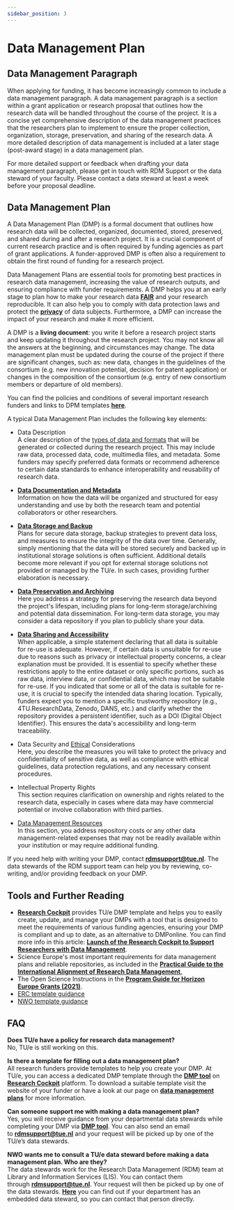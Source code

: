 ```yaml
---
sidebar_position: 3
---
```


# Data Management Plan

## Data Management Paragraph

When applying for funding, it has become increasingly common to include a data management paragraph. A data management paragraph is a section within a grant application or research proposal that outlines how the research data will be handled throughout the course of the project. It is a concise yet comprehensive description of the data management practices that the researchers plan to implement to ensure the proper collection, organization, storage, preservation, and sharing of the research data. A more detailed description of data management is included at a later stage (post-award stage) in a data management plan.

For more detailed support or feedback when drafting your data management paragraph, please get in touch with RDM Support or the data steward of your faculty. Please contact a data steward at least a week before your proposal deadline.

## Data Management Plan

A Data Management Plan (DMP) is a formal document that outlines how research data will be collected, organized, documented, stored, preserved, and shared during and after a research project. It is a crucial component of current research practice and is often required by funding agencies as part of grant applications. A funder-approved DMP is often also a requirement to obtain the first round of funding for a research project.

Data Management Plans are essential tools for promoting best practices in research data management, increasing the value of research outputs, and ensuring compliance with funder requirements. A DMP helps you at an early stage to plan how to make your research data [**FAIR**](/docs/before-research/FAIR/FAIR.md) and your research reproducible. It can also help you to comply with data protection laws and protect the [**privacy**](/docs/privacy/privacy/privacy.md) of data subjects. Furthermore, a DMP can increase the impact of your research and make it more efficient.

A DMP is a **living document**: you write it before a research project starts and keep updating it throughout the research project. You may not know all the answers at the beginning, and circumstances may change. The data management plan must be updated during the course of the project if there are significant changes, such as: new data, changes in the guidelines of the consortium (e.g. new innovation potential, decision for patent application) or changes in the composition of the consortium (e.g. entry of new consortium members or departure of old members).

You can find the policies and conditions of several important research funders and links to DPM templates [**here**](https://www.tue.nl/en/our-university/library/library-for-researchers-and-phds/research-data-management/rdm-themes/funder-requirements).

A typical Data Management Plan includes the following key elements:

- Data Description  
  A clear description of the [types of data and formats](https://www.tue.nl/en/our-university/library/library-for-researchers-and-phds/research-data-management/rdm-themes/data-organization) that will be generated or collected during the research project. This may include raw data, processed data, code, multimedia files, and metadata. Some funders may specify preferred data formats or recommend adherence to certain data standards to enhance interoperability and reusability of research data.

- [**Data Documentation and Metadata**](https://www.tue.nl/en/our-university/library/library-for-researchers-and-phds/research-data-management/rdm-themes/data-organization)  
  Information on how the data will be organized and structured for easy understanding and use by both the research team and potential collaborators or other researchers.

- [**Data Storage and Backup**](https://www.tue.nl/en/our-university/library/library-for-researchers-and-phds/research-data-management/rdm-themes/data-storage-and-sharing)  
  Plans for secure data storage, backup strategies to prevent data loss, and measures to ensure the integrity of the data over time. Generally, simply mentioning that the data will be stored securely and backed up in institutional storage solutions is often sufficient. Additional details become more relevant if you opt for external storage solutions not provided or managed by the TU/e. In such cases, providing further elaboration is necessary.

- [**Data Preservation and Archiving**](https://www.tue.nl/en/our-university/library/library-for-researchers-and-phds/research-data-management/rdm-themes/data-preservation)  
  Here you address a strategy for preserving the research data beyond the project's lifespan, including plans for long-term storage/archiving and potential data dissemination. For long-term data storage, you may consider a data repository if you plan to publicly share your data.

- [**Data Sharing and Accessibility**](https://www.tue.nl/en/our-university/library/library-for-researchers-and-phds/research-data-management/rdm-themes/data-storage-and-sharing)  
  When applicable, a simple statement declaring that all data is suitable for re-use is adequate. However, if certain data is unsuitable for re-use due to reasons such as privacy or intellectual property concerns, a clear explanation must be provided. It is essential to specify whether these restrictions apply to the entire dataset or only specific portions, such as raw data, interview data, or confidential data, which may not be suitable for re-use. If you indicated that some or all of the data is suitable for re-use, it is crucial to specify the intended data sharing location. Typically, funders expect you to mention a specific trustworthy repository (e.g., 4TU.ResearchData, Zenodo, DANS, etc.) and clarify whether the repository provides a persistent identifier, such as a DOI (Digital Object Identifier). This ensures the data's accessibility and long-term traceability.

- Data Security and [Ethical](https://www.tue.nl/en/our-university/library/library-for-researchers-and-phds/research-data-management/before-research/ethical-aproval) Considerations  
  Here, you describe the measures you will take to protect the privacy and confidentiality of sensitive data, as well as compliance with ethical guidelines, data protection regulations, and any necessary consent procedures.

- Intellectual Property Rights  
  This section requires clarification on ownership and rights related to the research data, especially in cases where data may have commercial potential or involve collaboration with third parties.

- [Data Management Resources](https://www.tue.nl/en/our-university/library/library-for-researchers-and-phds/research-data-management/before-research/data-management-costs)  
  In this section, you address repository costs or any other data management-related expenses that may not be readily available within your institution or may require additional funding.

If you need help with writing your DMP, contact [**rdmsupport@tue.nl**](https://www.tue.nl/en/our-university/library/library-for-researchers-and-phds/research-data-management/rdm-themes/data-management-plan). The data stewards of the RDM support team can help you by reviewing, co-writing, and/or providing feedback on your DMP.

## Tools and Further Reading

- [**Research Cockpit**](https://tue.atlassian.net/helpcenter/research/ "https://tue.atlassian.net/helpcenter/research/") provides TU/e DMP template and helps you to easily create, update, and manage your DMPs with a tool that is designed to meet the requirements of various funding agencies, ensuring your DMP is compliant and up to date, as an alternative to DMPonline. You can find more info in this article: [**Launch of the Research Cockpit to Support Researchers with Data Management**](https://tuenl.sharepoint.com/:u:/r/sites/intranet-LIS/SitePages/Launch-of-the-Research-Cockpit-to-Support-Researchers-with-Data-Management.aspx?csf=1&web=1&e=kIW6w1 "https://tuenl.sharepoint.com/:u:/r/sites/intranet-LIS/SitePages/Launch-of-the-Research-Cockpit-to-Support-Researchers-with-Data-Management.aspx?csf=1&web=1&e=kIW6w1").
- Science Europe's most important requirements for data management plans and reliable repositories, as included in the [**Practical Guide to the International Alignment of Research Data Management**.](https://www.scienceeurope.org/media/jezkhnoo/se_rdm_practical_guide_final.pdf)
- The Open Science Instructions in the [**Program Guide for Horizon Europe Grants (2021)**](https://ec.europa.eu/info/funding-tenders/opportunities/docs/2021-2027/horizon/guidance/programme-guide_horizon_v1.4_en.pdf).
- [ERC template guidance](https://tuenl.sharepoint.com/:w:/r/sites/IEC_DML_Research_Data_Management_Team/_layouts/15/Doc.aspx?sourcedoc=%7B7E14EF49-0970-4E93-ACD4-5F992B164BE7%7D&file=20231103-ERC-DMP-TEMPLATE_TUE%20guidance%20included.docx&action=default&mobileredirect=true)
- [NWO template guidance](https://tuenl.sharepoint.com/:w:/r/sites/IEC_DML_Research_Data_Management_Team/_layouts/15/Doc.aspx?sourcedoc=%7BEB0B7D94-F8D7-4611-8A20-4C400CDF0A93%7D&file=NWO-DMP-Template-version-September-2020_TUe%20guidance.docx&action=default&mobileredirect=true)

## FAQ

**Does TU/e have a policy for research data management?**  
No, TU/e is still working on this.

**Is there a template for filling out a data management plan?**  
All research funders provide templates to help you create your DMP. At TU/e, you can access a dedicated DMP template through the [**DMP tool**](https://tue.atlassian.net/helpcenter/research/portal/3/article/2712272900 "https://tue.atlassian.net/helpcenter/research/portal/3/article/2712272900") on [**Research Cockpit**](https://tue.atlassian.net/helpcenter/research/ "https://tue.atlassian.net/helpcenter/research/") platform. To download a suitable template visit the website of your funder or have a look at our page on [**data management plans**](https://www.tue.nl/en/our-university/library/library-for-researchers-and-phds/research-data-management/rdm-themes/data-management-plan "https://www.tue.nl/en/our-university/library/library-for-researchers-and-phds/research-data-management/rdm-themes/data-management-plan") for more information.

**Can someone support me with making a data management plan?**  
Yes, you will receive guidance from your departmental data stewards while completing your DMP via [**DMP tool**](https://tue.atlassian.net/helpcenter/research/portal/3/article/2712272900 "https://tue.atlassian.net/helpcenter/research/portal/3/article/2712272900"). You can also send an email to [**rdmsupport@tue.nl**](https://www.tue.nl/en/our-university/library/faq-rdm "https://www.tue.nl/en/our-university/library/faq-rdm") and your request will be picked up by one of the TU/e’s data stewards.

**NWO wants me to consult a TU/e data steward before making a data management plan. Who are they?**  
The data stewards work for the Research Data Management (RDM) team at Library and Information Services (LIS). You can contact them through [**rdmsupport@tue.nl**](https://www.tue.nl/en/our-university/library/faq-rdm "https://www.tue.nl/en/our-university/library/faq-rdm"). Your request will then be picked up by one of the data stewards. [**Here**](https://www.tue.nl/en/our-university/library/library-for-researchers-and-phds/research-data-management/contact-a-data-steward "https://www.tue.nl/en/our-university/library/library-for-researchers-and-phds/research-data-management/contact-a-data-steward") you can find out if your department has an embedded data steward, so you can contact that person directly.
